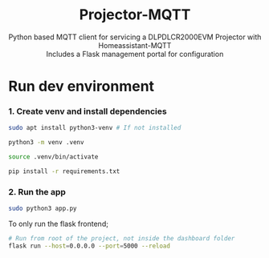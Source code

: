 <div align="center">
    <h1>Projector-MQTT</h1>
    <p>Python based MQTT client for servicing a DLPDLCR2000EVM Projector with Homeassistant-MQTT<br>
    Includes a Flask management portal for configuration</p>
</div>

# Run dev environment
### 1. Create venv and install dependencies
```bash
sudo apt install python3-venv # If not installed

python3 -m venv .venv

source .venv/bin/activate

pip install -r requirements.txt
```
### 2. Run the app
```bash
sudo python3 app.py
```
To only run the flask frontend;
```bash
# Run from root of the project, not inside the dashboard folder
flask run --host=0.0.0.0 --port=5000 --reload
```